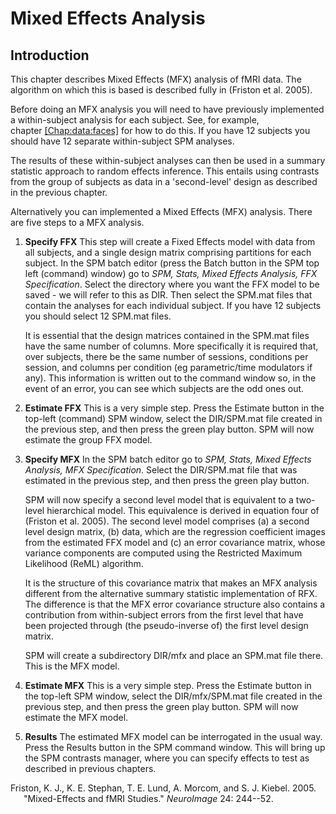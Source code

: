 # Mixed Effects Analysis <span id="Chap:data:mixed_effects" label="Chap:data:mixed_effects"></span>

## Introduction

This chapter describes Mixed Effects (MFX) analysis of fMRI data. The
algorithm on which this is based is described fully in (Friston et al.
2005).

Before doing an MFX analysis you will need to have previously
implemented a within-subject analysis for each subject. See, for
example, chapter <a href="#Chap:data:faces" data-reference-type="ref"
data-reference="Chap:data:faces">[Chap:data:faces]</a> for how to do
this. If you have 12 subjects you should have 12 separate within-subject
SPM analyses.

The results of these within-subject analyses can then be used in a
summary statistic approach to random effects inference. This entails
using contrasts from the group of subjects as data in a 'second-level'
design as described in the previous chapter.

Alternatively you can implemented a Mixed Effects (MFX) analysis. There
are five steps to a MFX analysis.

1.  **Specify FFX** This step will create a Fixed Effects model with
    data from all subjects, and a single design matrix comprising
    partitions for each subject. In the SPM batch editor (press the
    Batch button in the SPM top left (command) window) go to *SPM,
    Stats, Mixed Effects Analysis, FFX Specification*. Select the
    directory where you want the FFX model to be saved - we will refer
    to this as DIR. Then select the SPM.mat files that contain the
    analyses for each individual subject. If you have 12 subjects you
    should select 12 SPM.mat files.

    It is essential that the design matrices contained in the SPM.mat
    files have the same number of columns. More specifically it is
    required that, over subjects, there be the same number of sessions,
    conditions per session, and columns per condition (eg
    parametric/time modulators if any). This information is written out
    to the command window so, in the event of an error, you can see
    which subjects are the odd ones out.

2.  **Estimate FFX** This is a very simple step. Press the Estimate
    button in the top-left (command) SPM window, select the DIR/SPM.mat
    file created in the previous step, and then press the green play
    button. SPM will now estimate the group FFX model.

3.  **Specify MFX** In the SPM batch editor go to *SPM, Stats, Mixed
    Effects Analysis, MFX Specification*. Select the DIR/SPM.mat file
    that was estimated in the previous step, and then press the green
    play button.

    SPM will now specify a second level model that is equivalent to a
    two-level hierarchical model. This equivalence is derived in
    equation four of (Friston et al. 2005). The second level model
    comprises (a) a second level design matrix, (b) data, which are the
    regression coefficient images from the estimated FFX model and (c)
    an error covariance matrix, whose variance components are computed
    using the Restricted Maximum Likelihood (ReML) algorithm.

    It is the structure of this covariance matrix that makes an MFX
    analysis different from the alternative summary statistic
    implementation of RFX. The difference is that the MFX error
    covariance structure also contains a contribution from
    within-subject errors from the first level that have been projected
    through (the pseudo-inverse of) the first level design matrix.

    SPM will create a subdirectory DIR/mfx and place an SPM.mat file
    there. This is the MFX model.

4.  **Estimate MFX** This is a very simple step. Press the Estimate
    button in the top-left SPM window, select the DIR/mfx/SPM.mat file
    created in the previous step, and then press the green play button.
    SPM will now estimate the MFX model.

5.  **Results** The estimated MFX model can be interrogated in the usual
    way. Press the Results button in the SPM command window. This will
    bring up the SPM contrasts manager, where you can specify effects to
    test as described in previous chapters.

<div id="refs" class="references csl-bib-body hanging-indent">

<div id="ref-karl_mixed" class="csl-entry">

Friston, K. J., K. E. Stephan, T. E. Lund, A. Morcom, and S. J. Kiebel.
2005. "Mixed-Effects and fMRI Studies." *NeuroImage* 24: 244--52.

</div>

</div>
